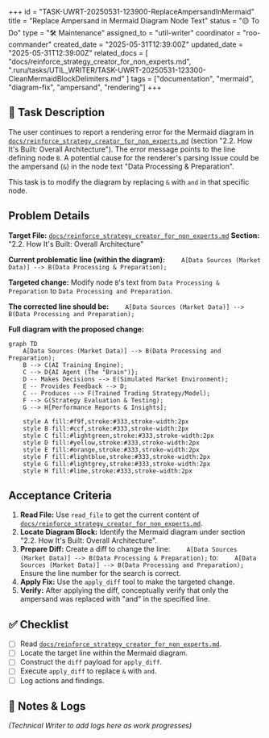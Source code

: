 +++
id = "TASK-UWRT-20250531-123900-ReplaceAmpersandInMermaid"
title = "Replace Ampersand in Mermaid Diagram Node Text"
status = "🟡 To Do"
type = "🛠️ Maintenance"
assigned_to = "util-writer"
coordinator = "roo-commander"
created_date = "2025-05-31T12:39:00Z"
updated_date = "2025-05-31T12:39:00Z"
related_docs = [
    "docs/reinforce_strategy_creator_for_non_experts.md",
    ".ruru/tasks/UTIL_WRITER/TASK-UWRT-20250531-123300-CleanMermaidBlockDelimiters.md"
]
tags = ["documentation", "mermaid", "diagram-fix", "ampersand", "rendering"]
+++

## 🎯 Task Description

The user continues to report a rendering error for the Mermaid diagram in [`docs/reinforce_strategy_creator_for_non_experts.md`](docs/reinforce_strategy_creator_for_non_experts.md) (section "2.2. How It's Built: Overall Architecture"). The error message points to the line defining node `B`. A potential cause for the renderer's parsing issue could be the ampersand (`&`) in the node text "Data Processing & Preparation".

This task is to modify the diagram by replacing `&` with `and` in that specific node.

## Problem Details

**Target File:** [`docs/reinforce_strategy_creator_for_non_experts.md`](docs/reinforce_strategy_creator_for_non_experts.md)
**Section:** "2.2. How It's Built: Overall Architecture"

**Current problematic line (within the diagram):**
`    A[Data Sources (Market Data)] --> B(Data Processing & Preparation);`

**Targeted change:**
Modify node `B`'s text from `Data Processing & Preparation` to `Data Processing and Preparation`.

**The corrected line should be:**
`    A[Data Sources (Market Data)] --> B(Data Processing and Preparation);`

**Full diagram with the proposed change:**
```mermaid
graph TD
    A[Data Sources (Market Data)] --> B(Data Processing and Preparation);
    B --> C(AI Training Engine);
    C --> D{AI Agent (The "Brain")};
    D -- Makes Decisions --> E(Simulated Market Environment);
    E -- Provides Feedback --> D;
    C -- Produces --> F(Trained Trading Strategy/Model);
    F --> G(Strategy Evaluation & Testing);
    G --> H[Performance Reports & Insights];

    style A fill:#f9f,stroke:#333,stroke-width:2px
    style B fill:#ccf,stroke:#333,stroke-width:2px
    style C fill:#lightgreen,stroke:#333,stroke-width:2px
    style D fill:#yellow,stroke:#333,stroke-width:2px
    style E fill:#orange,stroke:#333,stroke-width:2px
    style F fill:#lightblue,stroke:#333,stroke-width:2px
    style G fill:#lightgrey,stroke:#333,stroke-width:2px
    style H fill:#lime,stroke:#333,stroke-width:2px
```

## Acceptance Criteria

1.  **Read File:** Use `read_file` to get the current content of [`docs/reinforce_strategy_creator_for_non_experts.md`](docs/reinforce_strategy_creator_for_non_experts.md).
2.  **Locate Diagram Block:** Identify the Mermaid diagram under section "2.2. How It's Built: Overall Architecture".
3.  **Prepare Diff:** Create a diff to change the line:
    `    A[Data Sources (Market Data)] --> B(Data Processing & Preparation);`
    to:
    `    A[Data Sources (Market Data)] --> B(Data Processing and Preparation);`
    Ensure the line number for the search is correct.
4.  **Apply Fix:** Use the `apply_diff` tool to make the targeted change.
5.  **Verify:** After applying the diff, conceptually verify that only the ampersand was replaced with "and" in the specified line.

## ✅ Checklist

- [ ] Read [`docs/reinforce_strategy_creator_for_non_experts.md`](docs/reinforce_strategy_creator_for_non_experts.md).
- [ ] Locate the target line within the Mermaid diagram.
- [ ] Construct the `diff` payload for `apply_diff`.
- [ ] Execute `apply_diff` to replace `&` with `and`.
- [ ] Log actions and findings.

## 📝 Notes & Logs
*(Technical Writer to add logs here as work progresses)*